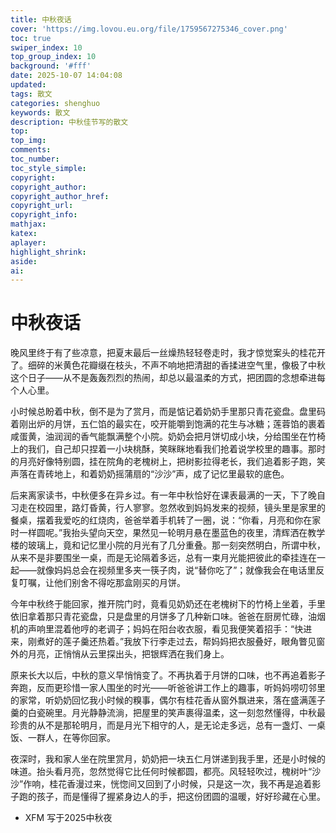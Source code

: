 ```yaml
---
title: 中秋夜话
cover: 'https://img.lovou.eu.org/file/1759567275346_cover.png'
toc: true
swiper_index: 10
top_group_index: 10
background: '#fff'
date: 2025-10-07 14:04:08
updated:
tags: 散文
categories: shenghuo
keywords: 散文
description: 中秋佳节写的散文
top:
top_img:
comments:
toc_number:
toc_style_simple:
copyright:
copyright_author:
copyright_author_href:
copyright_url:
copyright_info:
mathjax:
katex:
aplayer:
highlight_shrink:
aside:
ai:
---
```


# 中秋夜话
晚风里终于有了些凉意，把夏末最后一丝燥热轻轻卷走时，我才惊觉案头的桂花开了。细碎的米黄色花瓣缀在枝头，不声不响地把清甜的香揉进空气里，像极了中秋这个日子——从不是轰轰烈烈的热闹，却总以最温柔的方式，把团圆的念想牵进每个人心里。

小时候总盼着中秋，倒不是为了赏月，而是惦记着奶奶手里那只青花瓷盘。盘里码着刚出炉的月饼，五仁馅的最实在，咬开能嚼到饱满的花生与冰糖；莲蓉馅的裹着咸蛋黄，油润润的香气能飘满整个小院。奶奶会把月饼切成小块，分给围坐在竹椅上的我们，自己却只捏着一小块桃酥，笑眯眯地看我们抢着说学校里的趣事。那时的月亮好像特别圆，挂在院角的老槐树上，把树影拉得老长，我们追着影子跑，笑声落在青砖地上，和着奶奶摇蒲扇的“沙沙”声，成了记忆里最软的底色。

后来离家读书，中秋便多在异乡过。有一年中秋恰好在课表最满的一天，下了晚自习走在校园里，路灯昏黄，行人寥寥。忽然收到妈妈发来的视频，镜头里是家里的餐桌，摆着我爱吃的红烧肉，爸爸举着手机转了一圈，说：“你看，月亮和你在家时一样圆呢。”我抬头望向天空，果然见一轮明月悬在墨蓝色的夜里，清辉洒在教学楼的玻璃上，竟和记忆里小院的月光有了几分重叠。那一刻突然明白，所谓中秋，从来不是非要围坐一桌，而是无论隔着多远，总有一束月光能把彼此的牵挂连在一起——就像妈妈总会在视频里多夹一筷子肉，说“替你吃了”；就像我会在电话里反复叮嘱，让他们别舍不得吃那盒刚买的月饼。

今年中秋终于能回家，推开院门时，竟看见奶奶还在老槐树下的竹椅上坐着，手里依旧拿着那只青花瓷盘，只是盘里的月饼多了几种新口味。爸爸在厨房忙碌，油烟机的声响里混着他哼的老调子；妈妈在阳台收衣服，看见我便笑着招手：“快进来，刚煮好的莲子羹还热着。”我放下行李走过去，帮妈妈把衣服叠好，眼角瞥见窗外的月亮，正悄悄从云里探出头，把银辉洒在我们身上。

原来长大以后，中秋的意义早悄悄变了。不再执着于月饼的口味，也不再追着影子奔跑，反而更珍惜一家人围坐的时光——听爸爸讲工作上的趣事，听妈妈唠叨邻里的家常，听奶奶回忆我小时候的糗事，偶尔有桂花香从窗外飘进来，落在盛满莲子羹的白瓷碗里。月光静静流淌，把屋里的笑声裹得温柔，这一刻忽然懂得，中秋最珍贵的从不是那轮明月，而是月光下相守的人，是无论走多远，总有一盏灯、一桌饭、一群人，在等你回家。

夜深时，我和家人坐在院里赏月，奶奶把一块五仁月饼递到我手里，还是小时候的味道。抬头看月亮，忽然觉得它比任何时候都圆，都亮。风轻轻吹过，槐树叶“沙沙”作响，桂花香漫过来，恍惚间又回到了小时候，只是这一次，我不再是追着影子跑的孩子，而是懂得了握紧身边人的手，把这份团圆的温暖，好好珍藏在心里。

- XFM 写于2025中秋夜